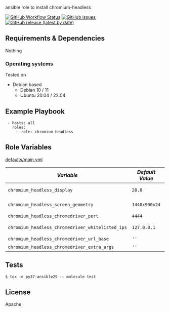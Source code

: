 
ansible role to install chromium-headless


[![GitHub Workflow Status](https://img.shields.io/github/workflow/status/bodsch/ansible-chromium-headless/CI)][ci]
[![GitHub issues](https://img.shields.io/github/issues/bodsch/ansible-chromium-headless)][issues]
[![GitHub release (latest by date)](https://img.shields.io/github/v/release/bodsch/ansible-chromium-headless)][releases]

[ci]: https://github.com/bodsch/ansible-chromium-headless/actions
[issues]: https://github.com/bodsch/ansible-chromium-headless/issues?q=is%3Aopen+is%3Aissue
[releases]: https://github.com/bodsch/ansible-chromium-headless/releases


## Requirements & Dependencies

Nothing


### Operating systems

Tested on

* Debian based
    - Debian 10 / 11
    - Ubuntu 20.04 / 22.04

## Example Playbook

```
 - hosts: all
   roles:
     - role: chromium-headless
```

## Role Variables

[defaults/main.yml](defaults/main.yml)

|*Variable*  | *Default Value* | *Description* |
| --- | --- | --- |
| `chromium_headless_display` | `20.0` | headless display port  |
| `chromium_headless_screen_geometry` | `1440x900x24` | screen geometry |
| `chromium_headless_chromedriver_port` | `4444` | Port |
| `chromium_headless_chromedriver_whitelisted_ips` | `127.0.0.1` | whitelisted IPs |
| `chromium_headless_chromedriver_url_base` | `''` | url base |
| `chromium_headless_chromedriver_extra_args` | `''` | extra args |

## Tests

```
$ tox -e py37-ansible29 -- molecule test
```
## License

Apache

